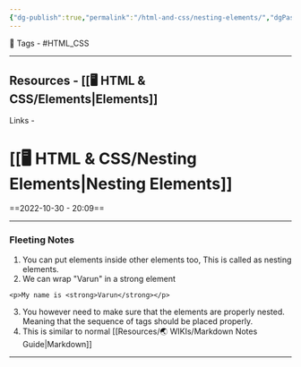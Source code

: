 ```yaml
---
{"dg-publish":true,"permalink":"/html-and-css/nesting-elements/","dgPassFrontmatter":true,"noteIcon":"1","created":"2023-11-14T21:08:36.622+05:30","updated":"2023-12-12T07:37:47.475+05:30"}
---
```


 🧶 Tags - #HTML_CSS

---
 Resources - [[🖥️ HTML & CSS/Elements\|Elements]]
---
 Links -
 
# [[🖥️ HTML & CSS/Nesting Elements\|Nesting Elements]]
==2022-10-30 - 20:09==

---
### Fleeting Notes
1. You can put elements inside other elements too, This is called as nesting elements.
2. We can wrap "Varun" in a strong element
```
<p>My name is <strong>Varun</strong></p>
```
3. You however need to make sure that the elements are properly nested. Meaning that the sequence of tags should be placed properly.
4. This is similar to normal [[Resources/🌏 WIKIs/Markdown Notes Guide\|Markdown]] 


---
